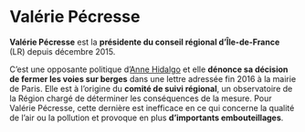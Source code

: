 # Valérie Pécresse

**Valérie Pécresse** est la **présidente du conseil régional d’Île-de-France** (LR) depuis décembre 2015.

C’est une opposante politique d’[Anne Hidalgo](anne-hidalgo) et elle **dénonce sa décision de fermer les voies sur berges** dans une lettre adressée fin 2016 à la mairie de Paris. Elle est à l’origine du **comité de suivi régional**, un observatoire de la Région chargé de déterminer les conséquences de la mesure. Pour Valérie Pécresse, cette dernière est inefficace en ce qui concerne la qualité de l’air ou la pollution et provoque en plus **d’importants embouteillages**. 
